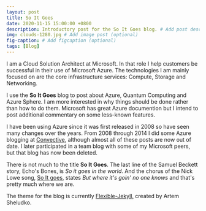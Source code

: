```yaml
---
layout: post
title: So It Goes
date: 2020-11-15 15:00:00 +0800
description: Introductory post for the So It Goes blog. # Add post description (optional)
img: clouds-1280.jpg # Add image post (optional)
fig-caption: # Add figcaption (optional)
tags: [Blog]
---
```

I am a Cloud Solution Architect at Microsoft. In that role I help customers be successful in their use of Microsoft Azure. The technologies I am mainly focused on are the core infrastructure services: Compute, Storage and Networking.

I use the **So It Goes** blog to post about Azure, Quantum Computing and Azure Sphere. I am more interested in why things should be done rather than how to do them. Microsoft has great Azure documention but I intend to post additional commentary on some less-known features.

I have been using Azure since it was first released in 2008 so have seen many changes over the years. From 2008 through 2014 I did some Azure blogging at [Convective](https://convective.wordpress.com/), although almost all of these posts are now out of date. I later participated in a team blog with some of my Microsoft peers, but that blog has now been deleted.

There is not much to the title **So It Goes**. The last line of the Samuel Beckett story, Echo's Bones, is *So it goes in the world*. And the chorus of the Nick Lowe song, [So It goes](https://www.youtube.com/watch?v=YEpr8kaczck&feature=emb_logo), states *But where it's goin' no one knows* and that's pretty much where we are.

The theme for the blog is currently [Flexible-Jekyll,](https://jekyllthemes.io/theme/flexible-jekyll) created by Artem Sheludko.
